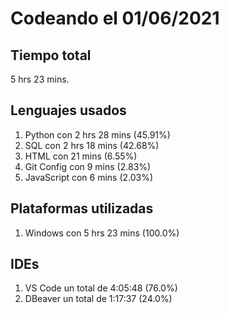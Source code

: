 # Codeando el 01/06/2021

## Tiempo total
5 hrs 23 mins.

## Lenguajes usados
1. Python con 2 hrs 28 mins (45.91%)
1. SQL con 2 hrs 18 mins (42.68%)
1. HTML con 21 mins (6.55%)
1. Git Config con 9 mins (2.83%)
1. JavaScript con 6 mins (2.03%)

## Plataformas utilizadas
1. Windows con 5 hrs 23 mins (100.0%)

## IDEs
1. VS Code un total de 4:05:48 (76.0%)
1. DBeaver un total de 1:17:37 (24.0%)

